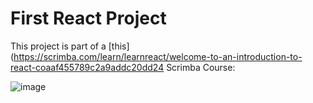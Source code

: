# First React Project

This project is part of a [this](https://scrimba.com/learn/learnreact/welcome-to-an-introduction-to-react-coaaf455789c2a9addc20dd24 Scrimba Course:

![image](https://user-images.githubusercontent.com/44590561/204060291-66e902f0-0407-4941-9ad3-a75792666458.png)


